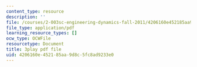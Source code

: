 ```yaml
---
content_type: resource
description: ''
file: /courses/2-003sc-engineering-dynamics-fall-2011/4206160e452185aa9d8c5fc8ad9233e0_cd8lDtAtJbE.pdf
file_type: application/pdf
learning_resource_types: []
ocw_type: OCWFile
resourcetype: Document
title: 3play pdf file
uid: 4206160e-4521-85aa-9d8c-5fc8ad9233e0
---
```

